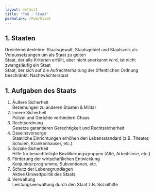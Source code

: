 ```yaml
---
layout: default
title: "PuG - Staat"
permalink: /PuG/Staat
---
```


## 1. Staaten

Dreielementenlehre: Staatsgewalt, Staatsgebiet und Staatsvolk als Voraussetzungen um als Staat zu gelten<br>
Staat, der alle Kriterien erfüllt, aber nicht anerkannt wird, ist nicht zwangsläufig ein Staat<br>
Staat, der sich auf die Aufrechterhaltung der öffentlichen Ordnung beschränkt: Nachtwächterstaat<br>

## 1. Aufgaben des Staats

1. Äußere Sicherheit <br>Beziehungen zu anderen Staaten & Militär
2. Innere Sicherheit<br>Polizei und Gerichte verhindern Chaos
3. Rechtsordnung<br>Gesetze garantieren Gerechtigkeit und Rechtssicherheit
4. Daseinsvorsorge<br>Staatliche Einrichtungen erhöhen den Lebensstandard (z.B. Theater, Schulen, Krankenhäuser, etc.)
5. Soziale Sicherheit<br>Hilfe für benachteiligte Bevölkerungsgruppen (Alte, Arbeitslose, etc.)
6. Förderung der wirtschaftlichen Entwicklung<br> Konjunkturprogramme, Subventionen, etc.
7. Schutz der Lebensgrundlagen<br>Aktive Umweltpolitik des Staats
8. Verwaltung<br>Leistungsverwaltung durch den Staat z.B. Sozialhilfe
